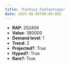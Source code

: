 ```yaml
---
title: 'Fuchsia Fantastique'
date: 2025-08-06T00:00:00Z
---
```

- **RAP**: 252459
- **Value**: 380000
- **Demand level**: 1
- **Trend**: 2
- **Projected?**: True
- **Hyped?**: True
- **Rare?**: True

